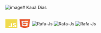 ![image](https://github.com/user-attachments/assets/e3a580d3-9295-4725-9473-c445196a7b63)# Kauã Dias

<div style="display: inline_block"><br>
  <img align="center" alt="Rafa-Js" height="30" width="40" src="https://raw.githubusercontent.com/devicons/devicon/master/icons/javascript/javascript-plain.svg">
  <img align="center" alt="Rafa-HTML" height="30" width="40" src="https://raw.githubusercontent.com/devicons/devicon/master/icons/html5/html5-original.svg">
  <img align="center" alt="Rafa-Js" height="30" width="40" src="https://preview.redd.it/cius2rsy7jve1.jpeg?auto=webp&s=87e94c83910e55ba8613f4b61de4c1fe45ba363b">
  <img align="center" alt="Rafa-Js" height="30" width="40" src="https://tm.ibxk.com.br/materias/7204960/56172.jpg">
  <img align="center" alt="Rafa-Js" height="30" width="40" src="https://encrypted-tbn0.gstatic.com/images?q=tbn:ANd9GcR2dcafRj0mSvRVQlDOuMn2A3hzxP_237gUUNaC40idGwxtzoT_Mmiu_pP1iCD_kmkjXPM&usqp=CAU">
